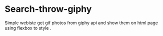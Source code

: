 # Search-throw-giphy
Simple webiste get gif photos from giphy api and show them on html page 
using flexbox to style .

